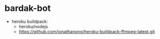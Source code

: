 # bardak-bot

* heroku buildpack:
  * heroku/nodejs
  * https://github.com/jonathanong/heroku-buildpack-ffmpeg-latest.git
  


